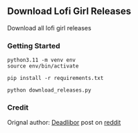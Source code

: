 ## Download Lofi Girl Releases

Download all lofi girl releases

### Getting Started

    python3.11 -m venv env
    source env/bin/activate
    
    pip install -r requirements.txt
    
    python download_releases.py

### Credit

Orignal author: [Deadlibor](https://www.reddit.com/user/Deadlibor/) post on [reddit](https://www.reddit.com/r/LofiGirl/comments/phtdxb/i_made_a_python_script_to_quickly_download_new/)
